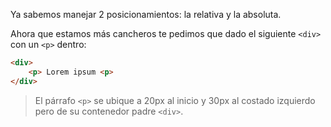 Ya sabemos manejar 2 posicionamientos: la relativa y la absoluta.  

Ahora que estamos más cancheros te pedimos que dado el siguiente `<div>` con un `<p>` dentro:   

``` html
<div>
    <p> Lorem ipsum <p>
</div>
```

> El párrafo `<p>` se ubique a 20px al inicio y 30px al costado izquierdo pero de su contenedor padre `<div>`.
